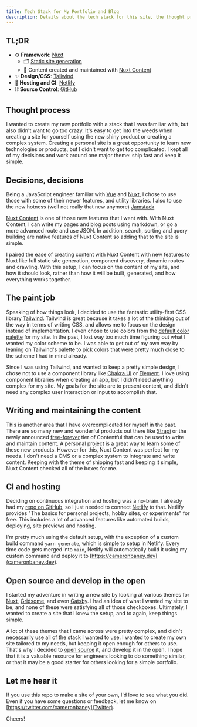 ```yaml
---
title: Tech Stack for My Portfolio and Blog
description: Details about the tech stack for this site, the thought process around selecting everything, and how you can use it yourself.
---
```


## TL;DR

- ⚙️ **Framework**: [Nuxt](https://nuxtjs.org)
  - 🗂 [Static site generation](https://nuxtjs.org/guides/concepts/static-site-generation)
  - 📄 Content created and maintained with [Nuxt Content](https://content.nuxtjs.org)
- ✨ **Design/CSS**: [Tailwind](https://tailwindcss.com)
- 🚀 **Hosting and CI**: [Netlify](https://netlify.com)
- ⛓ **Source Control**: [GitHub](https://github.com/cameronbaney/portfolio-2020)

## Thought process

I wanted to create my new portfolio with a stack that I was familiar with, but also didn't want to go too crazy. It's easy to get into the weeds when creating a site for yourself using the new shiny product or creating a complex system. Creating a personal site is a great opportunity to learn new technologies or products, but I didn't want to get too complicated. I kept all of my decisions and work around one major theme: ship fast and keep it simple.

## Decisions, decisions

Being a JavaScript engineer familiar with [Vue](https://vuejs.org) and [Nuxt](https://nuxtjs.org), I chose to use those with some of their newer features, and utility libraries. I also to use the new hotness (well not really that new anymore) [Jamstack](https://jamstack.org/)

[Nuxt Content](https://content.nuxtjs.org/) is one of those new features that I went with. With Nuxt Content, I can write my pages and blog posts using markdown, or go a more advanced route and use JSON. In addition, search, sorting and query building are native features of Nuxt Content so adding that to the site is simple.

I paired the ease of creating content with Nuxt Content with new features to Nuxt like full static site generation, component discovery, dynamic routes and crawling. With this setup, I can focus on the content of my site, and how it should look, rather than how it will be built, generated, and how everything works together.

## The paint job

Speaking of how things look, I decided to use the fantastic utility-first CSS library [Tailwind](https://tailwindcss.com/). Tailwind is great because it takes a lot of the thinking out of the way in terms of writing CSS, and allows me to focus on the design instead of implementation. I even chose to use colors from the [default color palette](https://tailwindcss.com/docs/customizing-colors/#default-color-palette) for my site. In the past, I lost way too much time figuring out what I wanted my color scheme to be. I was able to get out of my own way by leaning on Tailwind's palette to pick colors that were pretty much close to the scheme I had in mind already.

Since I was using Tailwind, and wanted to keep a pretty simple design, I chose not to use a component library like [Chakra UI](https://vue.chakra-ui.com/) or [Element](https://element.eleme.io). I love using component libraries when creating an app, but I didn't need anything complex for my site. My goals for the site are to present content, and didn't need any complex user interaction or input to accomplish that.

## Writing and maintaining the content

This is another area that I have overcomplicated for myself in the past. There are so many new and wonderful products out there like [Strapi](https://strapi.io/) or the newly announced [free-forever](https://twitter.com/contentful/status/1282667900013338626) tier of Contentful that can be used to write and maintain content. A personal project is a great way to learn some of these new products. However for this, Nuxt Content was perfect for my needs. I don't need a CMS or a complex system to integrate and write content. Keeping with the theme of shipping fast and keeping it simple, Nuxt Content checked all of the boxes for me.

## CI and hosting

Deciding on continuous integration and hosting was a no-brain. I already had my [repo on GitHub](https://github.com/cameronbaney/portfolio-2020), so I just needed to connect [Netlify](https://www.netlify.com/) to that. Netlify provides "The basics for personal projects, hobby sites, or experiments" for free. This includes a lot of advanced features like automated builds, deploying, site previews and hosting.

I'm pretty much using the default setup, with the exception of a custom build command `yarn generate`, which is simple to setup in Netlify. Every time code gets merged into `main`, Netlify will automatically build it using my custom command and deploy it to [https://cameronbaney.dev](cameronbaney.dev).

## Open source and develop in the open

I started my adventure in writing a new site by looking at various themes for [Nuxt](https://nuxtjs.org/themes), [Gridsome](https://gridsome.org/starters/), and even [Gatsby](https://www.gatsbyjs.org/docs/themes/). I had an idea of what I wanted my site to be, and none of these were satisfying all of those checkboxes. Ultimately, I wanted to create a site that I knew the setup, and to again, keep things simple.

A lot of these themes that I came across were pretty complex, and didn't necessarily use all of the stack I wanted to use. I wanted to create my own site tailored to my needs, but keeping it open enough for others to use. That's why I decided to [open source](https://github.com/cameronbaney/portfolio-2020) it, and develop it in the open. I hope that it is a valuable resource for engineers looking to do something similar, or that it may be a good starter for others looking for a simple portfolio.

## Let me hear it

If you use this repo to make a site of your own, I'd love to see what you did. Even if you have some questions or feedback, let me know on [https://twitter.com/cameronbaney](Twitter).

Cheers!
